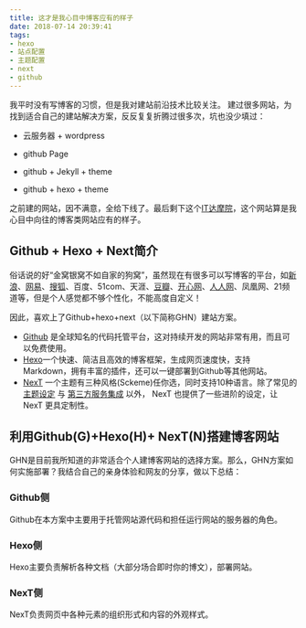 ```yaml
---
title: 这才是我心目中博客应有的样子
date: 2018-07-14 20:39:41
tags:
- hexo
- 站点配置
- 主题配置
- next
- github
---
```


我平时没有写博客的习惯，但是我对建站前沿技术比较关注。 建过很多网站，为找到适合自己的建站解决方案，反反复复折腾过很多次，坑也没少填过：

- 云服务器 + wordpress

- github Page
- github + Jekyll + theme
- github + hexo + theme

之前建的网站，因不满意，全给下线了。最后剩下这个[IT达摩院](www.itdamo.org)，这个网站算是我心目中向往的博客类网站应有的样子。

## Github + Hexo + Next简介

俗话说的好“金窝银窝不如自家的狗窝”，虽然现在有很多可以写博客的平台，如[新浪](https://www.baidu.com/s?wd=%E6%96%B0%E6%B5%AA&tn=SE_PcZhidaonwhc_ngpagmjz&rsv_dl=gh_pc_zhidao)、[网易](https://www.baidu.com/s?wd=%E7%BD%91%E6%98%93&tn=SE_PcZhidaonwhc_ngpagmjz&rsv_dl=gh_pc_zhidao)、[搜狐](https://www.baidu.com/s?wd=%E6%90%9C%E7%8B%90&tn=SE_PcZhidaonwhc_ngpagmjz&rsv_dl=gh_pc_zhidao)、百度、51com、天涯、[豆瓣](https://www.baidu.com/s?wd=%E8%B1%86%E7%93%A3&tn=SE_PcZhidaonwhc_ngpagmjz&rsv_dl=gh_pc_zhidao)、[开心网](https://www.baidu.com/s?wd=%E5%BC%80%E5%BF%83%E7%BD%91&tn=SE_PcZhidaonwhc_ngpagmjz&rsv_dl=gh_pc_zhidao)、[人人网](https://www.baidu.com/s?wd=%E4%BA%BA%E4%BA%BA%E7%BD%91&tn=SE_PcZhidaonwhc_ngpagmjz&rsv_dl=gh_pc_zhidao)、凤凰网、21频道等，但是个人感觉都不够个性化，不能高度自定义！

因此，喜欢上了Github+hexo+next（以下简称GHN）建站方案。

- [Github](www.github.com) 是全球知名的代码托管平台，这对持续开发的网站非常有用，而且可以免费使用。
- [Hexo](hexo.io)一个快速、简洁且高效的博客框架，生成网页速度快，支持Markdown，拥有丰富的插件，还可以一键部署到Github等其他网站。
- [NexT](http://theme-next.iissnan.com/) 一个主题有三种风格(Sckeme)任你选，同时支持10种语言。除了常见的 [主题设定](http://theme-next.iissnan.com/theme-settings.html) 与 [第三方服务集成](http://theme-next.iissnan.com/third-party-services.html) 以外， NexT 也提供了一些进阶的设定，让 NexT 更具定制性。

## 利用Github(G)+Hexo(H)+ NexT(N)搭建博客网站

GHN是目前我所知道的非常适合个人建博客网站的选择方案。那么，GHN方案如何实施部署？我结合自己的亲身体验和网友的分享，做以下总结：

### Github侧

Github在本方案中主要用于托管网站源代码和担任运行网站的服务器的角色。

### Hexo侧

Hexo主要负责解析各种文档（大部分场合即时你的博文），部署网站。

### NexT侧

NexT负责网页中各种元素的组织形式和内容的外观样式。

